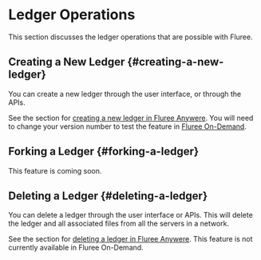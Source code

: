 # Ledger Operations

This section discusses the ledger operations that are possible with Fluree.

## Creating a New Ledger {#creating-a-new-ledger}

You can create a new ledger through the user interface, or through the APIs.

See the section for [creating a new ledger in Fluree Anywere](/api/downloaded-endpoints/downloaded-examples#-new-db).  You will need to change your version number to test the feature in [Fluree On-Demand](/api/hosted-endpoints/).

## Forking a Ledger {#forking-a-ledger}

This feature is coming soon.

## Deleting a Ledger {#deleting-a-ledger}

You can delete a ledger through the user interface or APIs. This will delete the ledger and all associated files from all the servers in a network.

See the section for [deleting a ledger in Fluree Anywere](/api/downloaded-endpoints/downloaded-examples#-delete-db). This feature is not currently available in Fluree On-Demand.
